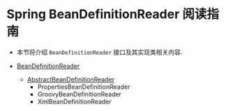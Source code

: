 # Spring BeanDefinitionReader 阅读指南

- 本节将介绍 `BeanDefinitionReader` 接口及其实现类相关内容. 


- [BeanDefinitionReader](/doc/book/bean/factory/support/BeanDefinitionReader/Spring-BeanDefinitionReader.md)
    - [AbstractBeanDefinitionReader](/doc/book/bean/factory/support/Spring-AbstractBeanDefinitionReader-未完成.md)
        - PropertiesBeanDefinitionReader
        - GroovyBeanDefinitionReader
        - XmlBeanDefinitionReader